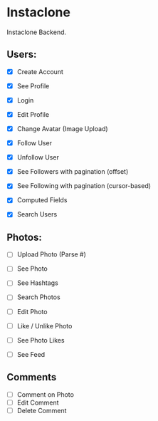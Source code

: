 # Instaclone

Instaclone Backend.

## Users:
- [x] Create Account
- [x] See Profile
- [x] Login
- [x] Edit Profile
- [x] Change Avatar (Image Upload)
- [x] Follow User
- [x] Unfollow User
- [x] See Followers with pagination (offset)
- [x] See Following with pagination (cursor-based)
- [x] Computed Fields
- [x] Search Users


## Photos:
- [ ] Upload Photo (Parse #)
- [ ] See Photo
- [ ] See Hashtags
- [ ] Search Photos
- [ ] Edit Photo
- [ ] Like / Unlike Photo
- [ ] See Photo Likes
- [ ] See Feed


## Comments
- [ ] Comment on Photo
- [ ] Edit Comment
- [ ] Delete Comment